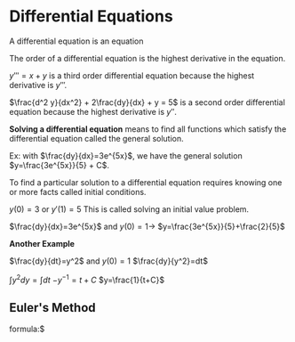 # Differential Equations
A differential equation is an equation

The order of a differential equation is the highest derivative in the equation.

$y'''=x+y$ is a third order differential equation because the highest derivative is $y'''$.

$\frac{d^2 y}{dx^2} + 2\frac{dy}{dx} + y = 5$ is a second order differential equation because the highest derivative is $y''$.


**Solving a differential equation** means to find all functions which satisfy the differential equation called the general solution.

Ex: with $\frac{dy}{dx}=3e^{5x}$, we have the general solution $y=\frac{3e^{5x}}{5} + C$. 

To find a particular solution to a differential equation requires knowing one or more facts called initial conditions.

$y(0)=3$ or $y'(1)=5$
This is called solving an initial value problem.

$\frac{dy}{dx}=3e^{5x}$ and $y(0)=1 \to$ $y=\frac{3e^{5x}}{5}+\frac{2}{5}$

**Another Example**

$\frac{dy}{dt}=y^2$ and $y(0)=1$
$\frac{dy}{y^2}=dt$

$\int y^2 dy=\int dt$
$-y^{-1}=t+C$
$y=\frac{1}{t+C}$

## Euler's Method
formula:$